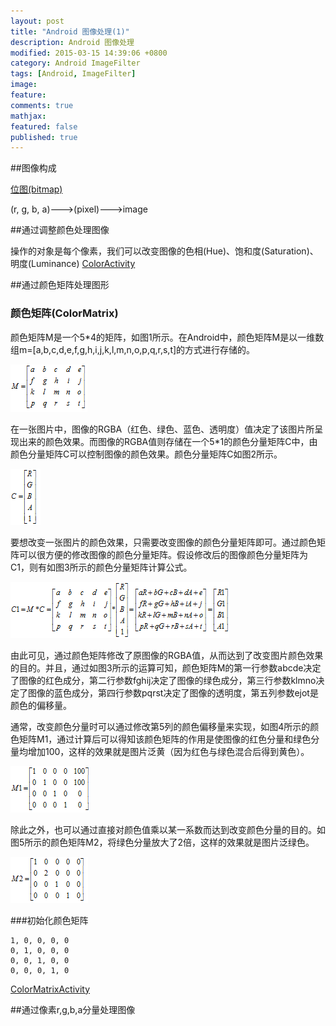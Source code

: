 ```yaml
---
layout: post
title: "Android 图像处理(1)"
description: Android 图像处理
modified: 2015-03-15 14:39:06 +0800
category: Android ImageFilter
tags: [Android, ImageFilter]
image:
feature:
comments: true
mathjax:
featured: false
published: true
---
```


##图像构成

[位图(bitmap)](http://baike.baidu.com/view/56073.htm)

(r, g, b, a)--->(pixel)--->image

##通过调整颜色处理图像

操作的对象是每个像素，我们可以改变图像的色相(Hue)、饱和度(Saturation)、明度(Luminance)
[ColorActivity](https://coding.net/u/changjiashuai/p/BitmapFilter/git/blob/master/app/src/main/java/com/cjs/bitmapfilter/ColorActivity.java)

##通过颜色矩阵处理图形

### 颜色矩阵(ColorMatrix)

颜色矩阵M是一个5*4的矩阵，如图1所示。在Android中，颜色矩阵M是以一维数组m=[a,b,c,d,e,f,g,h,i,j,k,l,m,n,o,p,q,r,s,t]的方式进行存储的。

![](/images/ColorMatrix/ColorMatrix1.png)

在一张图片中，图像的RGBA（红色、绿色、蓝色、透明度）值决定了该图片所呈现出来的颜色效果。而图像的RGBA值则存储在一个5*1的颜色分量矩阵C中，由颜色分量矩阵C可以控制图像的颜色效果。颜色分量矩阵C如图2所示。

![](/images/ColorMatrix/ColorMatrix2.png)

要想改变一张图片的颜色效果，只需要改变图像的颜色分量矩阵即可。通过颜色矩阵可以很方便的修改图像的颜色分量矩阵。假设修改后的图像颜色分量矩阵为C1，则有如图3所示的颜色分量矩阵计算公式。

![](/images/ColorMatrix/ColorMatrix3.png)

由此可见，通过颜色矩阵修改了原图像的RGBA值，从而达到了改变图片颜色效果的目的。并且，通过如图3所示的运算可知，颜色矩阵M的第一行参数abcde决定了图像的红色成分，第二行参数fghij决定了图像的绿色成分，第三行参数klmno决定了图像的蓝色成分，第四行参数pqrst决定了图像的透明度，第五列参数ejot是颜色的偏移量。

通常，改变颜色分量时可以通过修改第5列的颜色偏移量来实现，如图4所示的颜色矩阵M1，通过计算后可以得知该颜色矩阵的作用是使图像的红色分量和绿色分量均增加100，这样的效果就是图片泛黄（因为红色与绿色混合后得到黄色）。

![](/images/ColorMatrix/ColorMatrix4.png)

除此之外，也可以通过直接对颜色值乘以某一系数而达到改变颜色分量的目的。如图5所示的颜色矩阵M2，将绿色分量放大了2倍，这样的效果就是图片泛绿色。

![](/images/ColorMatrix/ColorMatrix5.png)

###初始化颜色矩阵

    1, 0, 0, 0, 0
    0, 1, 0, 0, 0
    0, 0, 1, 0, 0
    0, 0, 0, 1, 0

[ColorMatrixActivity](https://coding.net/u/changjiashuai/p/BitmapFilter/git/blob/master/app/src/main/java/com/cjs/bitmapfilter/ColorMatrixActivity.java)

##通过像素r,g,b,a分量处理图像
